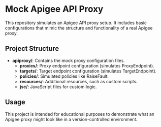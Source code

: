 # Mock Apigee API Proxy

This repository simulates an Apigee API proxy setup. It includes basic configurations that mimic the structure and functionality of a real Apigee proxy.

## Project Structure

- **apiproxy/**: Contains the mock proxy configuration files.
  - **proxies/**: Proxy endpoint configuration (simulates ProxyEndpoint).
  - **targets/**: Target endpoint configuration (simulates TargetEndpoint).
  - **policies/**: Simulated policies like RaiseFault.
  - **resources/**: Additional resources, such as custom scripts.
  - **jsc/**: JavaScript files for custom logic.

## Usage

This project is intended for educational purposes to demonstrate what an Apigee proxy might look like in a version-controlled environment.
